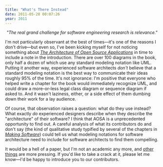 ```yaml
---
title: "What's There Instead"
date: 2011-05-28 00:07:26
year: 2011
---
```

<p style="text-align: center;"><em>"The real grand challenge for software engineering research is relevance."</em></p>
I'm not particularly observant at the best of times&mdash;it's one of the reasons I don't drive&mdash;but even so, I've been kicking myself for not noticing something about <a href="http://aosabook.org"><em>The Architecture of Open Source Applications</em></a><a> in time to include a note in the introduction. There are over 100 diagrams in the book, only half a dozen of which use any standard modeling notation like UML.  Putting it another way, experienced software architects <em>don't</em> believe that a standard modeling notation is the best way to communicate their ideas roughly 95% of the time.</a> It's not ignorance: I'm positive that everyone who helped write a chapter for the book would immediately recognize UML, and could draw a more-or-less legal class diagram or sequence diagram if asked to. And it wasn't laziness, either, or a side effect of them dumbing down their work for a lay audience.

Of course, that observation raises a question: what do they use instead? What exactly <em>do</em> experienced designers describe when they describe the "architecture" of their software? I think that AOSA is a unprecedented opportunity to find out. A careful analysis of what its contributors do and don't say (the kind of qualitative study typified by several of the chapters in <a href="http://www.aosabook.org/en/makingsoftware.html"><em>Making Software</em></a>) could tell us what modeling notations for software architecture need to include for software architects to find them compelling.

It would be a hell of a paper, but I'm not an academic any more, and <a href="/blog/archives/4165.html">other</a> <a href="https://software-carpentry.org">things</a> are more pressing. If you'd like to take a crack at it, please let me know&mdash;I'd be happy to introduce you to our contributors.
